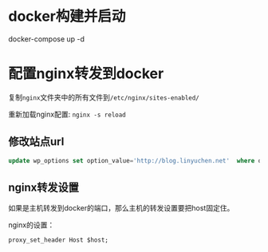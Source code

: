# docker构建并启动

docker-compose up -d

# 配置nginx转发到docker

复制`nginx`文件夹中的所有文件到`/etc/nginx/sites-enabled/`

重新加载nginx配置: `nginx -s reload`

## 修改站点url
```sql
update wp_options set option_value='http://blog.linyuchen.net'  where option_name='siteurl';
```

## nginx转发设置

如果是主机转发到docker的端口，那么主机的转发设置要把host固定住。

nginx的设置：
```
proxy_set_header Host $host;
```
